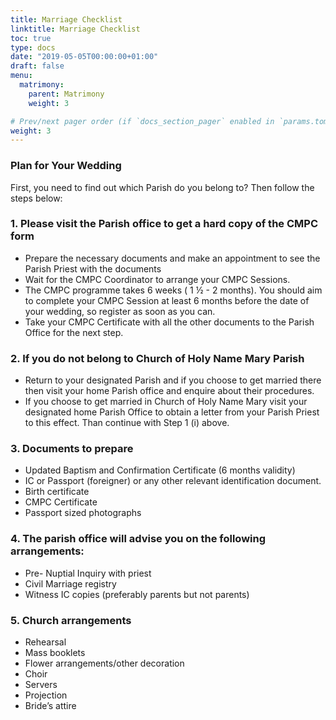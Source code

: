 ```yaml
---
title: Marriage Checklist
linktitle: Marriage Checklist
toc: true
type: docs
date: "2019-05-05T00:00:00+01:00"
draft: false
menu:
  matrimony:
    parent: Matrimony
    weight: 3

# Prev/next pager order (if `docs_section_pager` enabled in `params.toml`)
weight: 3
---
```


### Plan for Your Wedding
First, you need to find out which Parish do you belong to? Then follow the steps below:

### 1. Please visit the Parish office to get a hard copy of the CMPC form
- Prepare the necessary documents and make an appointment to see the Parish Priest with the documents
- Wait for the CMPC Coordinator to arrange your CMPC Sessions.
- The CMPC programme takes 6 weeks ( 1 ½ - 2 months). You should aim to complete your CMPC Session at least 6 months before the date of your wedding, so register as soon as you can.
- Take your CMPC Certificate with all the other documents to the Parish Office for the next step.

### 2. If you do not belong to Church of Holy Name Mary Parish
- Return to your designated Parish and if you choose to get married there then visit your home Parish office and enquire about their procedures.
- If you choose to get married in Church of Holy Name Mary visit your designated home Parish Office to obtain a letter from your Parish Priest to this effect. Than continue with Step 1 (i) above.

### 3. Documents to prepare
- Updated Baptism and Confirmation Certificate (6 months validity)
- IC or Passport (foreigner) or any other relevant identification document.
- Birth certificate
- CMPC Certificate
- Passport sized photographs


### 4. The parish office will advise you on the following arrangements:
- Pre- Nuptial Inquiry with priest
- Civil Marriage registry
- Witness IC copies (preferably parents but not parents)

### 5. Church arrangements
- Rehearsal
- Mass booklets
- Flower arrangements/other decoration
- Choir
- Servers
- Projection
- Bride’s attire
